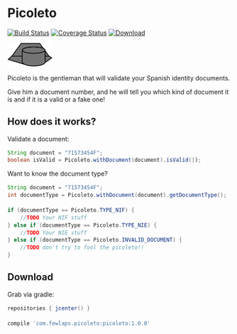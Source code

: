 # Picoleto 
[![Build Status](https://travis-ci.org/Fewlaps/Picoleto.svg?branch=master)](https://travis-ci.org/Fewlaps/Picoleto)
[![Coverage Status](https://coveralls.io/repos/github/Fewlaps/Picoleto/badge.svg)](https://coveralls.io/github/Fewlaps/Picoleto)
[ ![Download](https://api.bintray.com/packages/fewlaps/maven/picoleto/images/download.svg) ](https://bintray.com/fewlaps/maven/picoleto/_latestVersion)

<img src="icon.png" width="20%"/>

Picoleto is the gentleman that will validate your Spanish identity documents.

Give him a document number, and he will tell you which kind of document it is and if it is a valid or a fake one!

## How does it works?

Validate a document:

```java
String document = "71573454F";
boolean isValid = Picoleto.withDocument(document).isValid());
```

Want to know the document type?

```java
String document = "71573454F";
int documentType = Picoleto.withDocument(document).getDocumentType();

if (documentType == Picoleto.TYPE_NIF) {
    //TODO Your NIF stuff
} else if (documentType == Picoleto.TYPE_NIE) {
    //TODO Your NIE stuff
} else if (documentType == Picoleto.INVALID_DOCUMENT) {
    //TODO don't try to fool the picoleto!!
}
```

## Download

Grab via gradle:

```groovy
repositories { jcenter() }
    
compile 'com.fewlaps.picoleto:picoleto:1.0.0'
```
